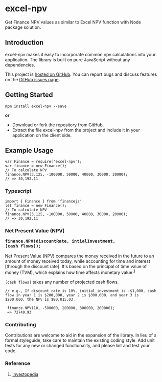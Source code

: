 excel-npv
==========
Get Finance NPV values as similar to Excel NPV function with Node package solution.


<div class="wrappper">

 <h2 id="intro">Introduction</h2>

 <p>excel-npv makes it easy to incorporate common npv calculations into your application. The library is built on pure JavaScript without any dependencies.</p>

 <p>This project is <a href="https://github.com/govardhan-srinivas/excel-npv">hosted on GitHub</a>. You can report bugs and discuss features on the <a href="https://github.com/govardhan-srinivas/excel-npv/issues">GitHub issues page</a>.

 <h2 id="start">Getting Started</h2>

 <pre><code>npm install excel-npv --save</code></pre>

 <p><strong>or</strong></p>

 <ul>
   <li>Download or fork the repository from GitHub.</li>
   <li>Extract the file excel-npv from the project and include it in your application on the client side.</li>
 </ul>

 <h2 id="example-usage">Example Usage</h2>

 	var Finance = require('excel-npv');
 	var finance = new Finance();
 	// To calculate NPV
 	finance.NPV(3.125, -100000, 50000, 40000, 30000, 20000);
 	// => 30,192.11

 ### Typescript

	import { Finance } from 'financejs'
	let finance = new Finance();
	// To calculate NPV
	finance.NPV(3.125, -100000, 50000, 40000, 30000, 20000);
 	// => 30,192.11


 <h3 id="NPV">Net Present Value (NPV)<br>

 <code class="highlight">finance.NPV(discountRate, intialInvestment, [cash flows]);</code></h3>

 <p>Net Present Value (NPV) compares the money received in the future to an amount of money received today, while accounting for time and interest [through the discount rate]. It's based on the principal of time value of money (TVM), which explains how time affects monetary value.<sup><a href="http://www.investopedia.com/articles/fundamental-analysis/09/net-present-value.asp" target="_blank">1</a></sup></p>

 <p><code>[cash flows]</code> takes any number of projected cash flows.</p>

 <pre><code>// e.g., If discount rate is 10%, initial investment is -$1,000, cash flow in year 1 is $200,000, year 2 is $300,000, and year 3 is $200,000, the NPV is $80,015.03.

 finance.NPV(10, -500000, 200000, 300000, 200000);
 => 72740.93</code></pre>

### Contributing

Contributions are welcome to aid in the expansion of the library. In lieu of a formal styleguide, take care to maintain the existing coding style. Add unit tests for any new or changed functionality, and please lint and test your code.

### Reference

1. <a href="http://www.investopedia.com/articles/fundamental-analysis/09/net-present-value.asp" target="_blank">Investopedia</a>

